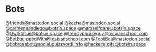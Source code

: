 # Bots

@friends@mastodon.social
@kazha@mastodon.social
@carmensandiego@botsin.space
@marxselfcare@botsin.space
@OwlStatue@botsin.space
@trendyphraseguy@lesbianschool.com
@BotEquippedWith@lesbianschool.com
@TootBot@mastodon.social
@bobrossbot@social.guizzyordi.info
@hackers_gifs@botsin.space
